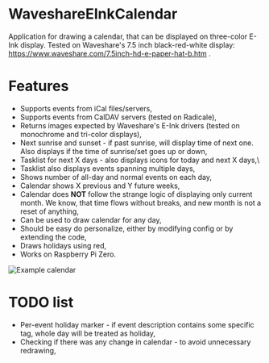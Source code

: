 # WaveshareEInkCalendar
Application for drawing a calendar, that can be displayed on three-color E-Ink display. Tested on Waveshare's 7.5 inch black-red-white display: https://www.waveshare.com/7.5inch-hd-e-paper-hat-b.htm .

# Features
- Supports events from iCal files/servers,
- Supports events from CalDAV servers (tested on Radicale),
- Returns images expected by Waveshare's E-Ink drivers (tested on monochrome and tri-color displays),
- Next sunrise and sunset - if past sunrise, will display time of next one. Also displays if the time of sunrise/set goes up or down,
- Tasklist for next X days - also displays icons for today and next X days,\
- Tasklist also displays events spanning multiple days,
- Shows number of all-day and normal events on each day,
- Calendar shows X previous and Y future weeks,
- Calendar does **NOT** follow the strange logic of displaying only current month. We know, that time flows without breaks, and new month is not a reset of anything,
- Can be used to draw calendar for any day,
- Should be easy do personalize, either by modifying config or by extending the code,
- Draws holidays using red,
- Works on Raspberry Pi Zero.

![Example calendar](resource/sample.png)

# TODO list
- Per-event holiday marker - if event description contains some specific tag, whole day will be treated as holiday,
- Checking if there was any change in calendar - to avoid unnecessary redrawing,